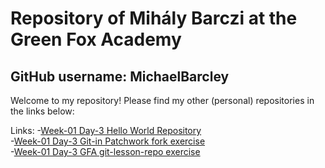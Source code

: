 ﻿# Repository of Mihály Barczi at the Green Fox Academy
## GitHub username: MichaelBarcley

Welcome to my repository! Please find my other (personal) repositories in the links below:

Links:
-[Week-01 Day-3 Hello World Repository](https://github.com/MichaelBarcley/hello-world)  
-[Week-01 Day-3 Git-in Patchwork fork exercise](https://github.com/MichaelBarcley/patchwork)  
-[Week-01 Day-3 GFA git-lesson-repo exercise](https://github.com/MichaelBarcley/git-lesson-repository)
